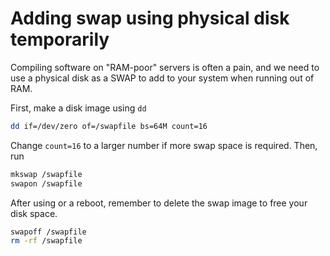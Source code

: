 # Adding swap using physical disk temporarily

Compiling software on "RAM-poor" servers is often a pain, and we need to use a physical disk as a SWAP to add to your system when running out of RAM.

First, make a disk image using ``dd``

```bash
dd if=/dev/zero of=/swapfile bs=64M count=16
```

Change ``count=16`` to a larger number if more swap space is required.
Then, run

```bash
mkswap /swapfile
swapon /swapfile
```

After using or a reboot, remember to delete the swap image to free your disk space.

```bash
swapoff /swapfile
rm -rf /swapfile
```